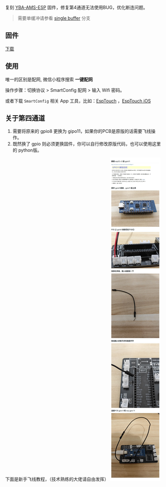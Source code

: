 复刻 [YBA-AMS-ESP](https://github.com/YBA0312/YBA-AMS-ESP/tree/main) 固件，修复第4通道无法使用BUG，优化断连问题。
> 需要单缓冲请参看 [single buffer](https://github.com/TshineZheng/YBA-AMS-ESP-PY/tree/single_buffer) 分支

## 固件
[下载](https://github.com/TshineZheng/YBA-AMS-ESP-PY/releases)

## 使用
唯一的区别是配网, 微信小程序搜索 **一键配网**

操作步骤：切换协议 > SmartConfig 配网 > 输入 Wifi 密码。

或者下载 `SmartConfig` 相关 App 工具，比如：[EspTouch](https://play.google.com/store/apps/details?id=com.fyent.esptouch.android) ，[EspTouch iOS](https://apps.apple.com/us/app/espressif-esptouch/id1071176700)

## 关于第四通道
1. 需要将原来的 gpio8 更换为 gipo11，如果你的PCB是原版的话需要飞线操作。
2. 既然换了 gpio 则必须更换固件，你可以自行修改原版代码，也可以使用这里的 python版。

下面是新手飞线教程，（技术熟练的大佬请自由发挥）
![](doc/飞线教程.jpg)
